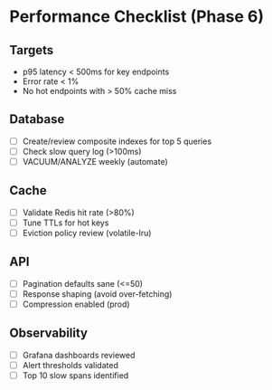 # Performance Checklist (Phase 6)

## Targets
- p95 latency < 500ms for key endpoints
- Error rate < 1%
- No hot endpoints with > 50% cache miss

## Database
- [ ] Create/review composite indexes for top 5 queries
- [ ] Check slow query log (>100ms)
- [ ] VACUUM/ANALYZE weekly (automate)

## Cache
- [ ] Validate Redis hit rate (>80%)
- [ ] Tune TTLs for hot keys
- [ ] Eviction policy review (volatile-lru)

## API
- [ ] Pagination defaults sane (<=50)
- [ ] Response shaping (avoid over-fetching)
- [ ] Compression enabled (prod)

## Observability
- [ ] Grafana dashboards reviewed
- [ ] Alert thresholds validated
- [ ] Top 10 slow spans identified
